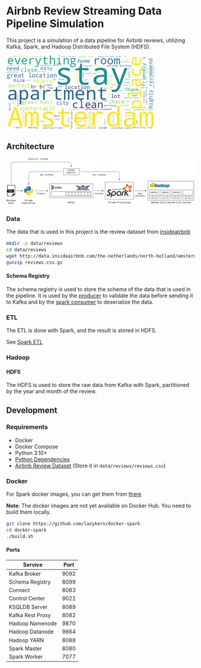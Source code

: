 # Airbnb Review Streaming Data Pipeline Simulation

This project is a simulation of a data pipeline for Airbnb reviews, utilizing Kafka, Spark, and Hadoop Distributed File System (HDFS).

![Wordcloud of Airbnb Reviews](assets/amsterdam-reviews-wordcloud.png)

## Architecture

![Data Pipeline Architecture](assets/pipeline-architecture.drawio.png)

### Data

The data that is used in this project is the review dataset from [insideairbnb](http://insideairbnb.com/get-the-data/)

```bash
mkdir -p data/reviews
cd data/reviews
wget http://data.insideairbnb.com/the-netherlands/north-holland/amsterdam/2023-09-03/data/reviews.csv.gz
gunzip reviews.csv.gz
```

#### Schema Registry

The schema registry is used to store the schema of the data that is used in the pipeline. It is used by the [producer](src/producer.py) to validate the data before sending it to Kafka and by the [spark consumer](src/spark/etl.py) to deserialize the data.

### ETL

The ETL is done with Spark, and the result is stored in HDFS.

See [Spark ETL](src/spark/etl.py)

### Hadoop

#### HDFS

The HDFS is used to store the raw data from Kafka with Spark, partitioned by the year and month of the review.

## Development

### Requirements

- Docker
- Docker Compose
- Python 3.10+
- [Python Dependencies](requirements.txt)
- [Airbnb Review Dataset](http://insideairbnb.com/get-the-data/) (Store it in `data/reviews/reviews.csv`)

### Docker

For Spark docker images, you can get them from [there](https://github.com/lazykern/docker-spark)

**Note**: The docker images are not yet available on Docker Hub. You need to build them locally.

```bash
git clone https://github.com/lazykern/docker-spark
cd docker-spark
./build.sh
```

#### Ports

| Service          | Port |
| ---------------- | ---- |
| Kafka Broker     | 9092 |
| Schema Registry  | 8099 |
| Connect          | 8083 |
| Control Center   | 9021 |
| KSQLDB Server    | 8089 |
| Kafka Rest Proxy | 8082 |
| Hadoop Namenode  | 9870 |
| Hadoop Datanode  | 9864 |
| Hadoop YARN      | 8088 |
| Spark Master     | 8080 |
| Spark Worker     | 7077 |
